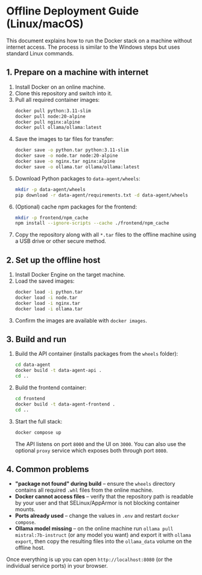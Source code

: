 # Offline Deployment Guide (Linux/macOS)

This document explains how to run the Docker stack on a machine
without internet access. The process is similar to the Windows steps but
uses standard Linux commands.

## 1. Prepare on a machine with internet

1. Install Docker on an online machine.
2. Clone this repository and switch into it.
3. Pull all required container images:
   ```bash
   docker pull python:3.11-slim
   docker pull node:20-alpine
   docker pull nginx:alpine
   docker pull ollama/ollama:latest
   ```
4. Save the images to tar files for transfer:
   ```bash
   docker save -o python.tar python:3.11-slim
   docker save -o node.tar node:20-alpine
   docker save -o nginx.tar nginx:alpine
   docker save -o ollama.tar ollama/ollama:latest
   ```
5. Download Python packages to `data-agent/wheels`:
   ```bash
   mkdir -p data-agent/wheels
   pip download -r data-agent/requirements.txt -d data-agent/wheels
   ```
6. (Optional) cache npm packages for the frontend:
   ```bash
   mkdir -p frontend/npm_cache
   npm install --ignore-scripts --cache ./frontend/npm_cache
   ```
7. Copy the repository along with all `*.tar` files to the offline
   machine using a USB drive or other secure method.

## 2. Set up the offline host

1. Install Docker Engine on the target machine.
2. Load the saved images:
   ```bash
   docker load -i python.tar
   docker load -i node.tar
   docker load -i nginx.tar
   docker load -i ollama.tar
   ```
3. Confirm the images are available with `docker images`.

## 3. Build and run

1. Build the API container (installs packages from the `wheels` folder):
   ```bash
   cd data-agent
   docker build -t data-agent-api .
   cd ..
   ```
2. Build the frontend container:
   ```bash
   cd frontend
   docker build -t data-agent-frontend .
   cd ..
   ```
3. Start the full stack:
   ```bash
   docker compose up
   ```
   The API listens on port `8000` and the UI on `3000`. You can also use
   the optional `proxy` service which exposes both through port `8080`.

## 4. Common problems

- **"package not found" during build** – ensure the `wheels` directory
  contains all required `.whl` files from the online machine.
- **Docker cannot access files** – verify that the repository path is
  readable by your user and that SELinux/AppArmor is not blocking
  container mounts.
- **Ports already used** – change the values in `.env` and restart
  `docker compose`.
- **Ollama model missing** – on the online machine run
  `ollama pull mistral:7b-instruct` (or any model you want) and export it
  with `ollama export`, then copy the resulting files into the
  `ollama_data` volume on the offline host.

Once everything is up you can open `http://localhost:8080` (or the
individual service ports) in your browser.
